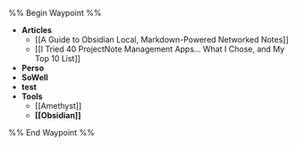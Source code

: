 %% Begin Waypoint %%
- **Articles**
	- [[A Guide to Obsidian Local, Markdown-Powered Networked Notes]]
	- [[I Tried 40 ProjectNote Management Apps… What I Chose, and My Top 10 List]]
- **Perso**
- **SoWell**
- **test**
- **Tools**
	- [[Amethyst]]
	- **[[Obsidian]]**

%% End Waypoint %%
